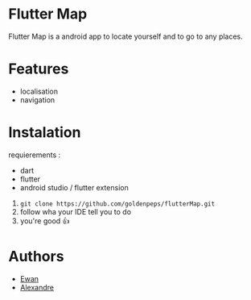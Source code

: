 # Flutter Map
Flutter Map is a android app to locate yourself and to go to any places.

# Features
- localisation
- navigation

# Instalation
requierements :
- dart
- flutter
- android studio / flutter extension
1. ```git clone https://github.com/goldenpeps/flutterMap.git```
2. follow wha your IDE tell you to do 
3. you're good :+1:

# Authors
- [Ewan](github.com/golednpeps)
- [Alexandre](github.com/nnaova)
